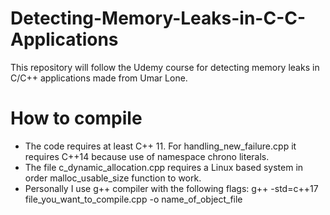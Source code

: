 # Detecting-Memory-Leaks-in-C-C-Applications
This repository will follow the Udemy course for detecting memory leaks in C/C++ applications made from Umar Lone.


# How to compile
- The code requires at least C++ 11. For handling_new_failure.cpp it requires C++14 because use of namespace chrono literals. 
- The file c_dynamic_allocation.cpp requires a Linux based system in order malloc_usable_size function to work.
- Personally I use g++ compiler with the following flags:    g++ -std=c++17 file_you_want_to_compile.cpp -o name_of_object_file 
